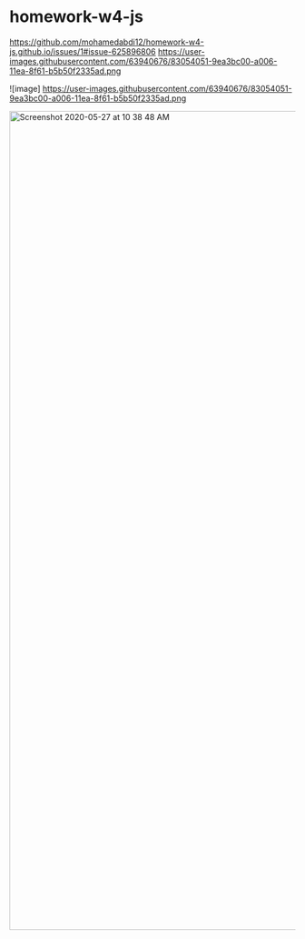 # homework-w4-js
https://github.com/mohamedabdi12/homework-w4-js.github.io/issues/1#issue-625896806
https://user-images.githubusercontent.com/63940676/83054051-9ea3bc00-a006-11ea-8f61-b5b50f2335ad.png

![image]
https://user-images.githubusercontent.com/63940676/83054051-9ea3bc00-a006-11ea-8f61-b5b50f2335ad.png



<img width="1440" alt="Screenshot 2020-05-27 at 10 38 48 AM" src="https://user-images.githubusercontent.com/63940676/83054051-9ea3bc00-a006-11ea-8f61-b5b50f2335ad.png">

